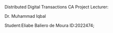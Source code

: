 Distributed Digital Transactions
CA Project
Lecturer:

Dr. Muhammad Iqbal

Student:Eliabe Baliero de Moura ID:2022474;

